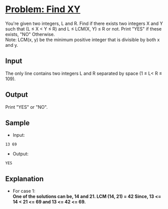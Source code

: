 # [Problem: Find XY](https://my.newtonschool.co/playground/code/1hutqayvuize)

You're given two integers, L and R.  Find if there exists two integers X and Y such that (L ≤ X < Y ≤ R) and L ≤ LCM(X, Y) ≤ R or not. Print "YES" if these exists, "NO" Otherwise.
<br>
Note: LCM(x, y) be the minimum positive integer that is divisible by both x and y.

## Input

The only line contains two integers L and R separated by space (1 ≤ L< R ≤ 109).

## Output

Print "YES" or "NO".

## Sample

- Input:
```
13 69
```

- Output:
```
YES
```

## Explanation

- For case 1: <br> **One of the solutions can be, 14 and 21. LCM (14, 21) = 42 Since, 13 <= 14 < 21 <= 69 and 13 <= 42 <= 69.**
